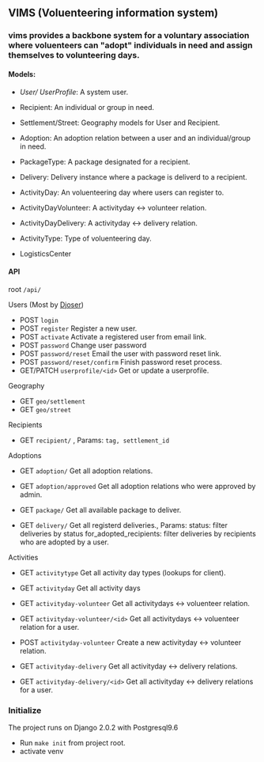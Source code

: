 ## VIMS (Voluenteering information system)

### vims provides a backbone system for a voluntary association where voluenteers can "adopt" individuals in need and assign themselves to volunteering days.

#### Models:

* *User/ UserProfile*: A system user.
* Recipient: An individual or group in need.
* Settlement/Street: Geography models for User and Recipient.

* Adoption: An adoption relation between a user and an individual/group in need.
* PackageType: A package designated for a recipient.
* Delivery: Delivery instance where a package is deliverd to a recipient.

* ActivityDay: An voluenteering day where users can register to.
* ActivityDayVolunteer: A activityday <-> volunteer relation.
* ActivityDayDelivery: A activityday <-> delivery relation.
* ActivityType: Type of voluenteering day.

* LogisticsCenter


#### API

root `/api/`

Users
(Most by [Djoser](https://github.com/sunscrapers/djoser))

* POST `login`
* POST `register` Register a new user.
* POST `activate` Activate a registered user from email link.
* POST `password` Change user password
* POST `password/reset` Email the user with password reset link.
* POST `password/reset/confirm` Finish password reset process.
* GET/PATCH `userprofile/<id>` Get or update a userprofile.

Geography

* GET `geo/settlement`
* GET `geo/street`

Recipients

* GET `recipient/` , Params: `tag, settlement_id`

Adoptions

* GET `adoption/` Get all adoption relations.
* GET `adoption/approved` Get all adoption relations who were approved by admin.

* GET `package/` Get all available package to deliver.

* GET `delivery/` Get all registerd deliveries., Params:
    status: filter deliveries by status
    for_adopted_recipients: filter deliveries by recipients who are adopted by a user.

Activities

* GET `activitytype` Get all activity day types (lookups for client).
* GET `activityday` Get all activity days

* GET `activityday-volunteer` Get all activitydays <-> voluenteer relation.
* GET `activityday-volunteer/<id>` Get all activitydays <-> voluenteer relation for a user.
* POST `activityday-volunteer` Create a new activityday <-> volunteer relation.

* GET `activityday-delivery` Get all activityday <-> delivery relations.
* GET `activityday-delivery/<id>` Get all activityday <-> delivery relations for a user.




### Initialize

The project runs on Django 2.0.2 with Postgresql9.6

* Run `make init` from project root.
* activate venv








